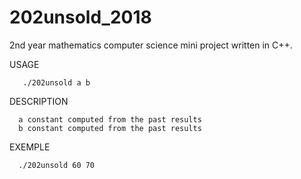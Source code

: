 # 202unsold_2018
2nd year mathematics computer science mini project written in C++.

USAGE

       ./202unsold a b
       
DESCRIPTION

      a constant computed from the past results
      b constant computed from the past results
      
EXEMPLE

      ./202unsold 60 70
